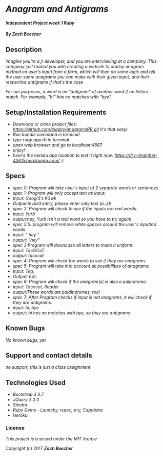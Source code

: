 # _Anagram and Antigrams_

#### _Independent Project week 1 Ruby_

#### By _**Zach Beecher**_

## Description

_Imagine you're a jr developer, and you are interviewing at a company. This company just tasked you with creating a website to deploy anagram method on user's input from a form, which will then do some logic and tell the user some anagrams you can make with their given input, and their respective antigrams if that's the case_

_For our purposes, a word is an "antigram" of another word if no letters match. For example, "hi" has no matches with "bye"._

## Setup/Installation Requirements

* _Download or clone project files: https://github.com/ziggity/anagramsRB.git It's that easy!_
* _Run bundle command in terminal_
* _type ruby app.rb in terminal_
* _open web browser and go to localhost:4567_
* _enjoy!_
* _here's the heroku app location to test it right now: https://dry-chamber-43615.herokuapp.com/ :)_

## Specs

* _spec 0: Program will take user's input of 2 separate words or sentences_
* _spec 1: Program will only accept text as input:_
* _Input: Googl3's K3wl!_
* _Output:invalid entry, please enter only text (a..z)!_
* _spec 2: Program will check to see if the inputs are real words:_
* _input: Yurb_
* _output:hey, Yurb isn't a real word so you have to try again!_
* _spec 2.5: program will remove white spaces around the user's inputted words_
* _input:  " hey  "_
* _output: "hey"_
* _spec 3:Program will downcase all letters to make it uniform:_
* _input: TacOCaT_
* _output: tacocat_
* _spec 4: Program will check the words to see if they are anagrams_
* _spec 5: Program will take into account all possibilities of anagrams:_
* _Input: Tea;_
* _Output: Eat;_
* _spec 6: Program will check if the anagram(s) is also a palindrome:_
* _input: Tacocat, Redder_
* _output:These words are paldindromes, too!_
* _spec 7: After Program checks if input is not anagrams, it will check if they are antigrams._
* _input: hi, bye_
* _output: hi has no matches with bye, so they are antigrams_

## Known Bugs

_No known bugs, yet_

## Support and contact details

_no support, this is just a class assignment_

## Technologies Used
* _Bootstrap 3.3.7_
* _JQuery 3.2.0_
* _Sinatra_
* _Ruby Gems - Launchy, rspec, pry, Capybara_
* _Heroku_

### License

*This project is licensed under the MIT license*

Copyright (c) 2017 **_Zach Beecher_**
